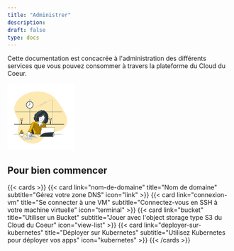 ```yaml
---
title: "Administrer"
description:
draft: false
type: docs
---
```


Cette documentation est concacrée à l'administration des différents services que vous pouvez consommer à travers la plateforme du Cloud du Coeur.

<img src="./cdc-illustration-administrer.png" alt="Administrer" style="width: 30%;">

## Pour bien commencer

{{< cards >}}
  {{< card link="nom-de-domaine" title="Nom de domaine" subtitle="Gérez votre zone DNS" icon="link" >}}
  {{< card link="connexion-vm" title="Se connecter à une VM" subtitle="Connectez-vous en SSH à votre machine virtuelle" icon="terminal" >}}
  {{< card link="bucket" title="Utiliser un Bucket" subtitle="Jouer avec l'object storage type S3 du Cloud du Coeur" icon="view-list" >}}
  {{< card link="deployer-sur-kubernetes" title="Déployer sur Kubernetes" subtitle="Utilisez Kubernetes pour déployer vos apps" icon="kubernetes" >}}
{{< /cards >}}
